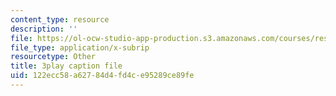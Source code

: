 ```yaml
---
content_type: resource
description: ''
file: https://ol-ocw-studio-app-production.s3.amazonaws.com/courses/res-18-006-calculus-revisited-single-variable-calculus-fall-2010/122ecc58a62784d4fd4ce95289ce89fe_MFRWDuduuSw.srt
file_type: application/x-subrip
resourcetype: Other
title: 3play caption file
uid: 122ecc58-a627-84d4-fd4c-e95289ce89fe
---
```

